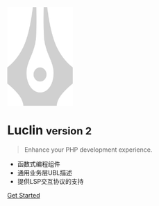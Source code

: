 <!-- _coverpage.md -->

<!-- ![logo](_media/luclin.svg) -->
<img src="_media/luclin.svg" width = "30%" height = "30%" alt="Luclin Logo" align=center />

# Luclin <small>version 2</small>

> Enhance your PHP development experience.

- 函数式编程组件
- 通用业务层UBL描述
- 提供LSP交互协议的支持

<!-- [GitHub](https://github.com/veeshan-io/luclin2) -->
[Get Started](#Luclin2-Documents)

<!-- It's not work.. -->

<!-- ![](_media/bg.png) -->

<!-- ![color](#B3A2C7) -->
